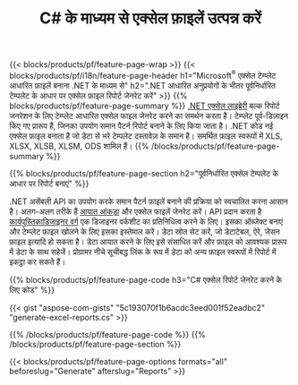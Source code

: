 ﻿---
title: C# के माध्यम से एक्सेल फ़ाइलें उत्पन्न करें
url: /hi/net/assembly/
description: C# कोड . का उपयोग करके टेम्प्लेट शीट से Microsoft Excel स्प्रैडशीट जेनरेट करें
---
{{< blocks/products/pf/feature-page-wrap >}}
{{< blocks/products/pf/i18n/feature-page-header h1="Microsoft<sup>&reg;</sup> एक्सेल टेम्प्लेट आधारित फ़ाइलें बनाना .NET के माध्यम से" h2=".NET आधारित अनुप्रयोगों के भीतर पूर्वनिर्धारित टेम्पलेट के आधार पर एक्सेल फ़ाइल रिपोर्ट जेनरेट करें" >}}
{{% blocks/products/pf/feature-page-summary %}}
[.NET एक्सेल लाइब्रेरी](/cells/net/) बल्क रिपोर्ट जनरेशन के लिए टेम्प्लेट आधारित एक्सेल फाइल जेनरेट करने का समर्थन करता है। टेम्प्लेट पूर्व-डिज़ाइन किए गए प्रारूप हैं, जिनका उपयोग समान पैटर्न रिपोर्ट बनाने के लिए किया जाता है। .NET कोड नई एक्सेल फ़ाइल बनाता है जो डेटा से भरे टेम्पलेट दस्तावेज़ के समान है। समर्थित फ़ाइल स्वरूपों में XLS, XLSX, XLSB, XLSM, ODS शामिल हैं।
{{% /blocks/products/pf/feature-page-summary %}}

{{% blocks/products/pf/feature-page-section h2="पूर्वनिर्धारित एक्सेल टेम्पलेट के आधार पर रिपोर्ट बनाएं" %}}

.NET असेंबली API का उपयोग करके समान पैटर्न फ़ाइलें बनाने की प्रक्रिया को स्वचालित करना आसान है। अलग-अलग तरीके हैं [आयात आंकड़ा](https://docs.aspose.com/cells/net/import-data-into-worksheet/#importing-data-from-json) और एक्सेल फाइलें जेनरेट करें। API प्रदान करता है [कार्यपुस्तिकाडिजाइनर वर्ग](https://reference.aspose.com/cells/net/aspose.cells/workbookdesigner) एक डिजाइनर वर्कशीट का प्रतिनिधित्व करने के लिए। इसका ऑब्जेक्ट बनाएं और टेम्प्लेट फ़ाइल खोलने के लिए इसका इस्तेमाल करें। डेटा स्रोत सेट करें, जो डेटाटेबल, ऐरे, जेसन फ़ाइल इत्यादि हो सकता है। डेटा आयात करने के लिए इसे संसाधित करें और फ़ाइल को आवश्यक प्रारूप में डेटा के साथ सहेजें। प्रोग्रामर नीचे सूचीबद्ध लिंक के रूप में डेटा को अन्य फ़ाइल स्वरूपों में रिपोर्ट में इकट्ठा कर सकते हैं।



{{% blocks/products/pf/feature-page-code h3="C# एक्सेल रिपोर्ट जेनरेट करने के लिए कोड" %}}

{{< gist "aspose-com-gists" "5c193070f1b6acdc3eed001f52eadbc2" "generate-excel-reports.cs" >}}

{{% /blocks/products/pf/feature-page-code %}}
{{% /blocks/products/pf/feature-page-section %}}

{{< blocks/products/pf/feature-page-options formats="all" beforeslug="Generate" afterslug="Reports" >}}